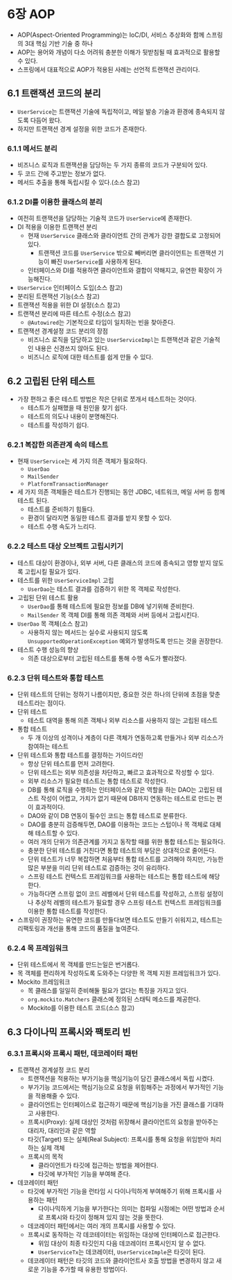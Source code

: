 # 6장 AOP

- AOP(Aspect-Oriented Programming)는 IoC/DI, 서비스 추상화와 함께 스프링의 3대 핵심 기반 기술 중 하나
- AOP는 용어와 개념이 다소 어려워 충분한 이해가 뒷받침될 때 효과적으로 활용할 수 있다.
- 스프링에서 대표적으로 AOP가 적용된 사례는 선언적 트랜잭션 관리이다.

## 6.1 트랜잭션 코드의 분리

- `UserService`는 트랜잭션 기술에 독립적이고, 메일 발송 기술과 환경에 종속되지 않도록 다듬어 왔다.
- 하지만 트랜잭션 경계 설정을 위한 코드가 존재한다.

### 6.1.1 메서드 분리

- 비즈니스 로직과 트랜잭션을 담당하는 두 가지 종류의 코드가 구분되어 있다.
- 두 코드 간에 주고받는 정보가 없다.
- 메서드 추출을 통해 독립시킬 수 있다.(소스 참고)

### 6.1.2 DI를 이용한 클래스의 분리

- 여전히 트랜잭션을 담당하는 기술적 코드가 `UserService`에 존재한다.
- DI 적용을 이용한 트랜잭션 분리
    - 현재 `UserService` 클래스와 클라이언트 간의 관계가 강한 결합도로 고정되어 있다.
        - 트랜잭션 코드를 `UserService` 밖으로 빼버리면 클라이언트는 트랜잭션 기능이 빠진 `UserService`를 사용하게 된다.
    - 인터페이스와 DI를 적용하면 클라이언트와 결합이 약해지고, 유연한 확장이 가능해진다.
- `UserService` 인터페이스 도입(소스 참고)
- 분리된 트랜잭션 기능(소스 참고)
- 트랜잭션 적용을 위한 DI 설정(소스 참고)
- 트랜잭션 분리에 따른 테스트 수정(소스 참고)
    - `@Autowired`는 기본적으로 타입이 일치하는 빈을 찾아준다.
- 트랜잭션 경계설정 코드 분리의 장점
    - 비즈니스 로직을 담당하고 있는 `UserServiceImpl`는 트랜잭션과 같은 기술적인 내용은 신경쓰지 않아도 된다.
    - 비즈니스 로직에 대한 테스트를 쉽게 만들 수 있다.

## 6.2 고립된 단위 테스트

- 가장 편하고 좋은 테스트 방법은 작은 단위로 쪼개서 테스트하는 것이다.
    - 테스트가 실패했을 때 원인을 찾기 쉽다.
    - 테스트의 의도나 내용이 분명해진다.
    - 테스트를 작성하기 쉽다.

### 6.2.1 복잡한 의존관계 속의 테스트

- 현재 `UserService`는 세 가지 의존 객체가 필요하다.
    - `UserDao`
    - `MailSender`
    - `PlatformTransactionManager`
- 세 가지 의존 객체들은 테스트가 진행되는 동안 JDBC, 네트워크, 메일 서버 등 함께 테스트 된다.
    - 테스트를 준비하기 힘들다.
    - 환경이 달라지면 동일한 테스트 결과를 받지 못할 수 있다.
    - 테스트 수행 속도가 느리다.

### 6.2.2 테스트 대상 오브젝트 고립시키기

- 테스트 대상이 환경이나, 외부 서버, 다른 클래스의 코드에 종속되고 영향 받지 않도록 고립시킬 필요가 있다.
- 테스트를 위한 `UserServiceImpl` 고립
    - `UserDao`는 테스트 결과를 검증하기 위한 목 객체로 작성한다.
- 고립된 단위 테스트 활용
    - `UserDao`를 통해 테스트에 필요한 정보를 DB에 넣기위해 준비한다.
    - `MailSender` 목 객체 DI를 통해 의존 객체와 서버 등에서 고립시킨다.
- `UserDao` 목 객체(소스 참고)
    - 사용하지 않는 메서드는 실수로 사용되지 않도록 `UnsupportedOperationException` 예외가 발생하도록 만드는 것을 권장한다.
- 테스트 수행 성능의 향상
    - 의존 대상으로부터 고립된 테스트를 통해 수행 속도가 빨라졌다.

### 6.2.3 단위 테스트와 통합 테스트

- 단위 테스트의 단위는 정하기 나름이지만, 중요한 것은 하나의 단위에 초점을 맞춘 테스트라는 점이다.
- 단위 테스트
    - 테스트 대역을 통해 의존 객체나 외부 리소스를 사용하지 않는 고립된 테스트
- 통합 테스트
    - 두 개 이상의 성격이나 계층이 다른 객체가 연동하고록 만들거나 외부 리소스가 참여하는 테스트
- 단위 테스트와 통합 테스트를 결정하는 가이드라인
    - 항상 단위 테스트를 먼저 고려한다.
    - 단위 테스트는 외부 의존성을 차단하고, 빠르고 효과적으로 작성할 수 있다.
    - 외부 리소스가 필요한 테스트는 통합 테스트로 작성한다.
    - DB를 통해 로직을 수행하는 인터페이스와 같은 역할을 하는 DAO는 고립된 테스트 작성이 어렵고, 가치가 없기 때문에 DB까지 연동하는 테스트로 만드는 편이 효과적이다.
    - DAO와 같이 DB 연동이 필수인 코드는 통합 테스트로 분류한다.
    - DAO를 충분히 검증해두면, DAO를 이용하는 코드는 스텁이나 목 객체로 대체해 테스트할 수 있다.
    - 여러 개의 단위가 의존관계를 가지고 동작할 때를 위한 통합 테스트는 필요하다.
    - 충분한 단위 테스트를 거친다면 통합 테스트의 부담은 상대적으로 줄어든다.
    - 단위 테스트가 너무 복잡하면 처음부터 통합 테스트를 고려해야 하지만, 가능한 많은 부분을 미리 단위 테스트로 검증하는 것이 유리하다.
    - 스프링 테스트 컨텍스트 프레임워크를 사용하는 테스트는 통합 테스트에 해당한다.
    - 가능하다면 스프링 없이 코드 레벨에서 단위 테스트를 작성하고, 스프링 설정이나 추상적 레벨의 테스트가 필요할 경우 스프링 테스트 컨텍스트 프레임워크를 이용한 통합 테스트를 작성한다.
- 스프링이 권장하는 유연한 코드를 만들다보면 테스트도 만들기 쉬워지고, 테스트는 리팩토링과 개선을 통해 코드의 품질을 높여준다.

### 6.2.4 목 프레임워크

- 단위 테스트에서 목 객체를 만드는일은 번거롭다.
- 목 객체를 편리하게 작성하도록 도와주는 다양한 목 객체 지원 프레임워크가 있다.
- Mockito 프레임워크
    - 목 클래스를 일일히 준비해둘 필요가 없다는 특징을 가지고 있다.
    - `org.mockito.Matchers` 클래스에 정의된 스태틱 메소드를 제공한다.
    - Mockito를 이용한 테스트 코드(소스 참고)

## 6.3 다이나믹 프록시와 팩토리 빈

### 6.3.1 프록시와 프록시 패턴, 데코레이터 패턴

- 트랜잭션 경계설정 코드 분리
    - 트랜잭션을 적용하는 부가기능을 핵심기능이 담긴 클래스에서 독립 시켰다.
    - 부가기능 코드에서는 핵심기능으로 요청을 위힘해주는 과정에서 부가적인 기능을 적용해줄 수 있다.
    - 클라이언트는 인터페이스로 접근하기 때문에 핵심기능을 가진 클래스를 기대하고 사용한다.
    - 프록시(Proxy): 실제 대상인 것처럼 위장해서 클라이언트의 요청을 받아주는 대리자, 대리인과 같은 역할
    - 타깃(Target) 또는 실체(Real Subject): 프록시를 통해 요청을 위임받아 처리하는 실제 객체
    - 프록시의 목적
        - 클라이언트가 타깃에 접근하는 방법을 제어한다.
        - 타깃에 부가적인 기능을 부여해 준다.
- 데코레이터 패턴
    - 타깃에 부가적인 기능을 런타임 시 다이나믹하게 부여해주기 위해 프록시를 사용하는 패턴
        - 다이나믹하게 기능을 부가한다는 의미는 컴파일 시점에는 어떤 방법과 순서로 프록시와 타깃이 정해져 있지 않는 것을 뜻한다.
    - 데코레이터 패턴에서는 여러 개의 프록시를 사용할 수 있다.
    - 프록시로 동작하는 각 데코테이터는 위임하는 대상에 인터페이스로 접근한다.
        - 위임 대상이 최종 타깃인지 다음 데코레이터 프록시인지 알 수 없다.
        - `UserServiceTx`는 데코레이터, `UserServiceImple`은 타깃이 된다.
    - 데코레이터 패턴은 타깃의 코드와 클라이언트사 호출 방법을 변경하지 않고 새로운 기능을 추가할 때 유용한 방법이다. 
